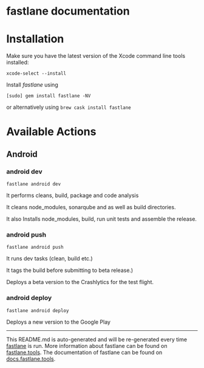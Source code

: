 fastlane documentation
================
# Installation

Make sure you have the latest version of the Xcode command line tools installed:

```
xcode-select --install
```

Install _fastlane_ using
```
[sudo] gem install fastlane -NV
```
or alternatively using `brew cask install fastlane`

# Available Actions
## Android
### android dev
```
fastlane android dev
```
It performs cleans, build, package and code analysis

It cleans node_modules, sonarqube and as well as build directories.

It also Installs node_modules, build, run unit tests and assemble the release.
### android push
```
fastlane android push
```
It runs dev tasks (clean, build etc.)

It tags the build before submitting to beta release.)

Deploys a beta version to the Crashlytics for the test flight.
### android deploy
```
fastlane android deploy
```
Deploys a new version to the Google Play

----

This README.md is auto-generated and will be re-generated every time [fastlane](https://fastlane.tools) is run.
More information about fastlane can be found on [fastlane.tools](https://fastlane.tools).
The documentation of fastlane can be found on [docs.fastlane.tools](https://docs.fastlane.tools).
